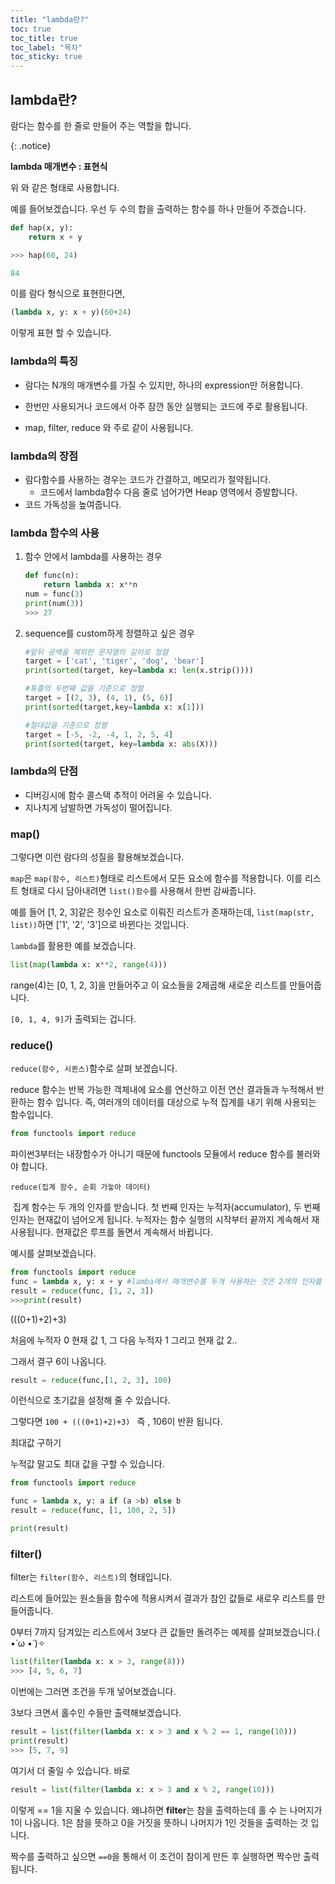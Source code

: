 ```yaml
---
title: "lambda란?"
toc: true
toc_title: true
toc_label: "목차"
toc_sticky: true
---
```


## lambda란?

람다는 함수를 한 줄로 만들어 주는 역할을 합니다.

{: .notice}

**lambda 매개변수 : 표현식**

위 와 같은 형태로 사용합니다. 

예를 들어보겠습니다. 우선 두 수의 합을 출력하는 함수를 하나 만들어 주겠습니다.

```python
def hap(x, y):
    return x + y

>>> hap(60, 24)

84
```

이를 람다 형식으로 표현한다면,

```python
(lambda x, y: x + y)(60+24)
```

이렇게 표현 할 수 있습니다.

### lambda의 특징

- 람다는 N개의 매개변수를 가질 수 있지만, 하나의 expression만 허용합니다.

-  한번만 사용되거나 코드에서 아주 잠깐 동안 실행되는 코드에 주로 활용됩니다.
- map, filter, reduce 와 주로 같이 사용됩니다.

### lambda의 장점

- 람다함수를 사용하는 경우는 코드가 간결하고, 메모리가 절약됩니다.
  - 코드에서 lambda함수 다음 줄로 넘어가면 Heap 영역에서 증발합니다.
- 코드 가독성을 높여줍니다.

### lambda 함수의 사용

1. 함수 안에서 lambda를 사용하는 경우

   ```python
   def func(n):
       return lambda x: x**n
   num = func(3)
   print(num(3))
   >>> 27
   ```

2. sequence를 custom하게 정렬하고 싶은 경우

   ```python
   #앞뒤 공백을 제외한 문자열의 길이로 정렬
   target = ['cat', 'tiger', 'dog', 'bear']
   print(sorted(target, key=lambda x: len(x.strip())))
   ```

   ```python
   #튜플의 두번째 값을 기준으로 정렬
   target = [(2, 3), (4, 1), (5, 6)]
   print(sorted(target,key=lambda x: x[1]))
   ```

   ```python
   #절대값을 기준으로 정렬
   target = [-5, -2, -4, 1, 2, 5, 4]
   print(sorted(target, key=lambda x: abs(X)))
   ```

   

### lambda의 단점

- 디버깅시에 함수 콜스택 추적이 어려울 수 있습니다.
- 지나치게 남발하면 가독성이 떨어집니다.

### map()

그렇다면 이런 람다의 성질을 활용해보겠습니다.

`map`은 `map(함수, 리스트)`형태로 리스트에서 모든 요소에 함수를 적용합니다. 이를 리스트 형태로 다시 담아내려면 `list()함수`를 사용해서 한번 감싸줍니다.

예를 들어 [1, 2, 3]같은 정수인 요소로 이뤄진 리스트가 존재하는데, `list(map(str, list))`하면 ['1', '2', '3']으로 바뀐다는 것입니다.



`lambda`를 활용한 예를 보겠습니다.

```python
list(map(lambda x: x**2, range(4)))
```

range(4)는 [0, 1, 2, 3]을 만들어주고 이 요소들을 2제곱해 새로운 리스트를 만들어줍니다.

`[0, 1, 4, 9]`가 출력되는 겁니다.

### reduce()

`reduce(함수, 시퀸스)`함수로 살펴 보겠습니다.

reduce 함수는 <span class="hlm">반복 가능한 객체</span>내에 요소를 연산하고 이전 연산 결과들과 누적해서 반환하는 함수 입니다.
즉, 여러개의 데이터를 대상으로 누적 집계를 내기 위해 사용되는 함수입니다.



```python
from functools import reduce
```

파이썬3부터는 내장함수가 아니기 때문에 functools 모듈에서 reduce 함수를 불러와야 합니다.



`reduce(집계 함수, 순회 가늫아 데이터)`

​	집계 함수는 두 개의 인자를 받숩니다.  첫 번째 인자는 누적자(accumulator), 두 번째 인자는 현재값이 넘어오게 됩니다. 누적자는 함수 실행의 시작부터 끝까지 계속해서 재사용됩니다. 현재값은 루프를 돌면서 계속해서 바뀝니다.

예시를 살펴보겠습니다.

```python
from functools import reduce
func = lambda x, y: x + y #lamba에서 매개변수를 두개 사용하는 것은 2개의 인자를 받는 함수임을 말합니다.
result = reduce(func, [1, 2, 3])
>>>print(result)

```

(((0+1)+2)+3)

처음에 누적자 0 현재 값 1, 그 다음 누적자 1 그리고 현재 값 2..

그래서 결구 6이 나옵니다.

```python
result = reduce(func,[1, 2, 3], 100)
```

이런식으로 초기값을 설정해 줄 수 있습니다.

그렇다면 `100 + (((0+1)+2)+3) ` 즉 , 106이 반환 됩니다.



<span class="stt">최대값 구하기</span>

누적값 말고도 최대 값을 구할 수 있습니다.

```python
from functools import reduce

func = lambda x, y: a if (a >b) else b
result = reduce(func, [1, 100, 2, 5])

print(result)
```

### filter()

<span class= "hlm">filter</span>는 `filter(함수, 리스트)`의 형태입니다.

리스트에 들어있는 원소들을 함수에 적용시켜서 결과가 참인 값들로 새로우 리스트를 만들어줍니다. 

0부터 7까지 담겨있는 리스트에서 3보다 큰 값들만 돌려주는 예제를 살펴보겠습니다.( •̀ ω •́ )✧

```python
list(filter(lambda x: x > 3, range(8)))
>>> [4, 5, 6, 7]
```

 이번에는 그러면 조건을 두개 넣어보겠습니다.

3보다 크면서 홀수인 수들만 출력해보겠습니다.

```python
result = list(filter(lambda x: x > 3 and x % 2 == 1, range(10)))
print(result)
>>> [5, 7, 9]
```

여기서 더 줄일  수 있습니다. 바로

```python
result = list(filter(lambda x: x > 3 and x % 2, range(10)))
```

이렇게 == 1을 지울 수 있습니다. 왜냐하면 **filter**는 참을 출력하는데 홀 수 는 나머지가 1이 나옵니다. 1은 참을 뜻하고 0을 거짓을 뜻하니 나머지가 1인 것들을 출력하는 것 입니다.

짝수를 출력하고 싶으면 `==0`을 통해서 이 조건이 참이게 만든 후 실행하면 짝수만 출력됩니다.

